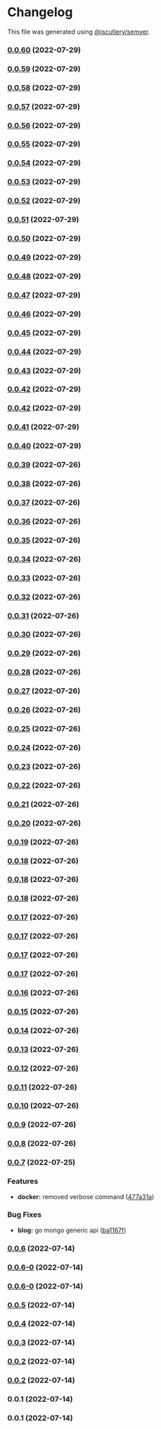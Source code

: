 # Changelog

This file was generated using [@jscutlery/semver](https://github.com/jscutlery/semver).

### [0.0.60](https://github.com/yurikrupnik/nx-go-playground/compare/users-api-0.0.59...users-api-0.0.60) (2022-07-29)

### [0.0.59](https://github.com/yurikrupnik/nx-go-playground/compare/users-api-0.0.58...users-api-0.0.59) (2022-07-29)

### [0.0.58](https://github.com/yurikrupnik/nx-go-playground/compare/users-api-0.0.57...users-api-0.0.58) (2022-07-29)

### [0.0.57](https://github.com/yurikrupnik/nx-go-playground/compare/users-api-0.0.56...users-api-0.0.57) (2022-07-29)

### [0.0.56](https://github.com/yurikrupnik/nx-go-playground/compare/users-api-0.0.55...users-api-0.0.56) (2022-07-29)

### [0.0.55](https://github.com/yurikrupnik/nx-go-playground/compare/users-api-0.0.54...users-api-0.0.55) (2022-07-29)

### [0.0.54](https://github.com/yurikrupnik/nx-go-playground/compare/users-api-0.0.53...users-api-0.0.54) (2022-07-29)

### [0.0.53](https://github.com/yurikrupnik/nx-go-playground/compare/users-api-0.0.52...users-api-0.0.53) (2022-07-29)

### [0.0.52](https://github.com/yurikrupnik/nx-go-playground/compare/users-api-0.0.51...users-api-0.0.52) (2022-07-29)

### [0.0.51](https://github.com/yurikrupnik/nx-go-playground/compare/users-api-0.0.50...users-api-0.0.51) (2022-07-29)

### [0.0.50](https://github.com/yurikrupnik/nx-go-playground/compare/users-api-0.0.49...users-api-0.0.50) (2022-07-29)

### [0.0.49](https://github.com/yurikrupnik/nx-go-playground/compare/users-api-0.0.48...users-api-0.0.49) (2022-07-29)

### [0.0.48](https://github.com/yurikrupnik/nx-go-playground/compare/users-api-0.0.47...users-api-0.0.48) (2022-07-29)

### [0.0.47](https://github.com/yurikrupnik/nx-go-playground/compare/users-api-0.0.46...users-api-0.0.47) (2022-07-29)

### [0.0.46](https://github.com/yurikrupnik/nx-go-playground/compare/users-api-0.0.45...users-api-0.0.46) (2022-07-29)

### [0.0.45](https://github.com/yurikrupnik/nx-go-playground/compare/users-api-0.0.44...users-api-0.0.45) (2022-07-29)

### [0.0.44](https://github.com/yurikrupnik/nx-go-playground/compare/users-api-0.0.43...users-api-0.0.44) (2022-07-29)

### [0.0.43](https://github.com/yurikrupnik/nx-go-playground/compare/users-api-0.0.42...users-api-0.0.43) (2022-07-29)

### [0.0.42](https://github.com/yurikrupnik/nx-go-playground/compare/users-api-0.0.41...users-api-0.0.42) (2022-07-29)

### [0.0.42](https://github.com/yurikrupnik/nx-go-playground/compare/users-api-0.0.41...users-api-0.0.42) (2022-07-29)

### [0.0.41](https://github.com/yurikrupnik/nx-go-playground/compare/users-api-0.0.40...users-api-0.0.41) (2022-07-29)

### [0.0.40](https://github.com/yurikrupnik/nx-go-playground/compare/users-api-0.0.39...users-api-0.0.40) (2022-07-29)

### [0.0.39](https://github.com/yurikrupnik/nx-go-playground/compare/users-api-0.0.38...users-api-0.0.39) (2022-07-26)

### [0.0.38](https://github.com/yurikrupnik/nx-go-playground/compare/users-api-0.0.37...users-api-0.0.38) (2022-07-26)

### [0.0.37](https://github.com/yurikrupnik/nx-go-playground/compare/users-api-0.0.36...users-api-0.0.37) (2022-07-26)

### [0.0.36](https://github.com/yurikrupnik/nx-go-playground/compare/users-api-0.0.35...users-api-0.0.36) (2022-07-26)

### [0.0.35](https://github.com/yurikrupnik/nx-go-playground/compare/users-api-0.0.34...users-api-0.0.35) (2022-07-26)

### [0.0.34](https://github.com/yurikrupnik/nx-go-playground/compare/users-api-0.0.33...users-api-0.0.34) (2022-07-26)

### [0.0.33](https://github.com/yurikrupnik/nx-go-playground/compare/users-api-0.0.32...users-api-0.0.33) (2022-07-26)

### [0.0.32](https://github.com/yurikrupnik/nx-go-playground/compare/users-api-0.0.31...users-api-0.0.32) (2022-07-26)

### [0.0.31](https://github.com/yurikrupnik/nx-go-playground/compare/users-api-0.0.30...users-api-0.0.31) (2022-07-26)

### [0.0.30](https://github.com/yurikrupnik/nx-go-playground/compare/users-api-0.0.29...users-api-0.0.30) (2022-07-26)

### [0.0.29](https://github.com/yurikrupnik/nx-go-playground/compare/users-api-0.0.28...users-api-0.0.29) (2022-07-26)

### [0.0.28](https://github.com/yurikrupnik/nx-go-playground/compare/users-api-0.0.27...users-api-0.0.28) (2022-07-26)

### [0.0.27](https://github.com/yurikrupnik/nx-go-playground/compare/users-api-0.0.26...users-api-0.0.27) (2022-07-26)

### [0.0.26](https://github.com/yurikrupnik/nx-go-playground/compare/users-api-0.0.25...users-api-0.0.26) (2022-07-26)

### [0.0.25](https://github.com/yurikrupnik/nx-go-playground/compare/users-api-0.0.24...users-api-0.0.25) (2022-07-26)

### [0.0.24](https://github.com/yurikrupnik/nx-go-playground/compare/users-api-0.0.23...users-api-0.0.24) (2022-07-26)

### [0.0.23](https://github.com/yurikrupnik/nx-go-playground/compare/users-api-0.0.22...users-api-0.0.23) (2022-07-26)

### [0.0.22](https://github.com/yurikrupnik/nx-go-playground/compare/users-api-0.0.21...users-api-0.0.22) (2022-07-26)

### [0.0.21](https://github.com/yurikrupnik/nx-go-playground/compare/users-api-0.0.20...users-api-0.0.21) (2022-07-26)

### [0.0.20](https://github.com/yurikrupnik/nx-go-playground/compare/users-api-0.0.19...users-api-0.0.20) (2022-07-26)

### [0.0.19](https://github.com/yurikrupnik/nx-go-playground/compare/users-api-0.0.18...users-api-0.0.19) (2022-07-26)

### [0.0.18](https://github.com/yurikrupnik/nx-go-playground/compare/users-api-0.0.17...users-api-0.0.18) (2022-07-26)

### [0.0.18](https://github.com/yurikrupnik/nx-go-playground/compare/users-api-0.0.17...users-api-0.0.18) (2022-07-26)

### [0.0.18](https://github.com/yurikrupnik/nx-go-playground/compare/users-api-0.0.17...users-api-0.0.18) (2022-07-26)

### [0.0.17](https://github.com/yurikrupnik/nx-go-playground/compare/users-api-0.0.16...users-api-0.0.17) (2022-07-26)

### [0.0.17](https://github.com/yurikrupnik/nx-go-playground/compare/users-api-0.0.16...users-api-0.0.17) (2022-07-26)

### [0.0.17](https://github.com/yurikrupnik/nx-go-playground/compare/users-api-0.0.16...users-api-0.0.17) (2022-07-26)

### [0.0.17](https://github.com/yurikrupnik/nx-go-playground/compare/users-api-0.0.16...users-api-0.0.17) (2022-07-26)

### [0.0.16](https://github.com/yurikrupnik/nx-go-playground/compare/users-api-0.0.15...users-api-0.0.16) (2022-07-26)

### [0.0.15](https://github.com/yurikrupnik/nx-go-playground/compare/users-api-0.0.14...users-api-0.0.15) (2022-07-26)

### [0.0.14](https://github.com/yurikrupnik/nx-go-playground/compare/users-api-0.0.13...users-api-0.0.14) (2022-07-26)

### [0.0.13](https://github.com/yurikrupnik/nx-go-playground/compare/users-api-0.0.12...users-api-0.0.13) (2022-07-26)

### [0.0.12](https://github.com/yurikrupnik/nx-go-playground/compare/users-api-0.0.11...users-api-0.0.12) (2022-07-26)

### [0.0.11](https://github.com/yurikrupnik/nx-go-playground/compare/users-api-0.0.10...users-api-0.0.11) (2022-07-26)

### [0.0.10](https://github.com/yurikrupnik/nx-go-playground/compare/users-api-0.0.9...users-api-0.0.10) (2022-07-26)

### [0.0.9](https://github.com/yurikrupnik/nx-go-playground/compare/users-api-0.0.8...users-api-0.0.9) (2022-07-26)

### [0.0.8](https://github.com/yurikrupnik/nx-go-playground/compare/users-api-0.0.7...users-api-0.0.8) (2022-07-26)

### [0.0.7](https://github.com/yurikrupnik/nx-go-playground/compare/users-api-0.0.6...users-api-0.0.7) (2022-07-25)


### Features

* **docker:** removed verbose command ([477a31a](https://github.com/yurikrupnik/nx-go-playground/commit/477a31a68ea2527cb62ed0e991c9a12f017f6ef9))


### Bug Fixes

* **blog:** go mongo generic api ([ba1167f](https://github.com/yurikrupnik/nx-go-playground/commit/ba1167f5caade9cabf19ff696122d5f0b727ff1d))

### [0.0.6](https://github.com/yurikrupnik/nx-go-playground/compare/users-api-0.0.6-0...users-api-0.0.6) (2022-07-14)

### [0.0.6-0](https://github.com/yurikrupnik/nx-go-playground/compare/users-api-0.0.5...users-api-0.0.6-0) (2022-07-14)

### [0.0.6-0](https://github.com/yurikrupnik/nx-go-playground/compare/users-api-0.0.5...users-api-0.0.6-0) (2022-07-14)

### [0.0.5](https://github.com/yurikrupnik/nx-go-playground/compare/users-api-0.0.4...users-api-0.0.5) (2022-07-14)

### [0.0.4](https://github.com/yurikrupnik/nx-go-playground/compare/users-api-0.0.3...users-api-0.0.4) (2022-07-14)

### [0.0.3](https://github.com/yurikrupnik/nx-go-playground/compare/users-api-0.0.2...users-api-0.0.3) (2022-07-14)

### [0.0.2](https://github.com/yurikrupnik/nx-go-playground/compare/users-api-0.0.1...users-api-0.0.2) (2022-07-14)

### [0.0.2](https://github.com/yurikrupnik/nx-go-playground/compare/users-api-0.0.1...users-api-0.0.2) (2022-07-14)

### 0.0.1 (2022-07-14)

### 0.0.1 (2022-07-14)
